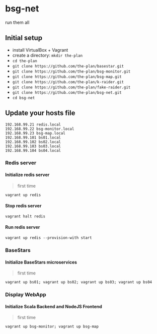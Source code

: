 # bsg-net
run them all

## Initial setup

- install VirtualBox + Vagrant
- create a directory: `mkdir the-plan`
- `cd the-plan`
- `git clone https://github.com/the-plan/basestar.git`
- `git clone https://github.com/the-plan/bsg-monitor.git`
- `git clone https://github.com/the-plan/bsg-map.git`
- `git clone https://github.com/the-plan/k-raider.git`
- `git clone https://github.com/the-plan/fake-raider.git`
- `git clone https://github.com/the-plan/bsg-net.git`
- `cd bsg-net`

## Update your hosts file

```
192.168.99.21 redis.local
192.168.99.22 bsg-monitor.local
192.168.99.23 bsg-map.local
192.168.99.101 bs01.local 
192.168.99.102 bs02.local 
192.168.99.103 bs03.local 
192.168.99.104 bs04.local 

```

### Redis server

#### Initialize redis server

> first time

```shell
vagrant up redis
```

#### Stop redis server

```shell
vagrant halt redis
```

#### Run redis server

```shell
vagrant up redis --provision-with start
```

### BaseStars

#### Initialize BaseStars microservices

> first time

```shell
vagrant up bs01; vagrant up bs02; vagrant up bs03; vagrant up bs04
```

### Display WebApp

#### Initialize Scala Backend and NodeJS Frontend

> first time

```shell
vagrant up bsg-monitor; vagrant up bsg-map
```
